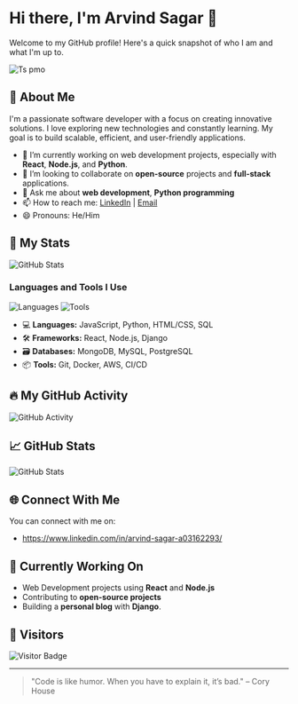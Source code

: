 # Hi there, I'm Arvind Sagar 👋

Welcome to my GitHub profile! Here's a quick snapshot of who I am and what I'm up to.

<!-- Animated greeting -->
![Ts pmo](https://media0.giphy.com/media/v1.Y2lkPTc5MGI3NjExNXhrajZ5cm0zOWFuZmVvYXF1eG5maDE4cGt1eXc1cXhjczVwbGFpNCZlcD12MV9pbnRlcm5hbF9naWZfYnlfaWQmY3Q9Zw/1f70lx63HB9QHvTI0Z/giphy.gif)

## 🚀 About Me

I'm a passionate software developer with a focus on creating innovative solutions. I love exploring new technologies and constantly learning. My goal is to build scalable, efficient, and user-friendly applications.

- 🔭 I’m currently working on web development projects, especially with **React**, **Node.js**, and **Python**.
- 👯 I’m looking to collaborate on **open-source** projects and **full-stack** applications.
- 💬 Ask me about **web development**, **Python programming**
- 📫 How to reach me: [LinkedIn](https://www.linkedin.com/in/arvindsagar/) | [Email](mailto:arvindsagar65@example.com)
- 😄 Pronouns: He/Him

## 🌱 My Stats

![GitHub Stats](https://github-readme-stats.vercel.app/api?username=ArvindSagar65&show_icons=true&theme=radical&count_private=true)

### Languages and Tools I Use

![Languages](https://img.shields.io/badge/Language-JavaScript-FFD700?style=for-the-badge&logo=javascript)
![Tools](https://img.shields.io/badge/Tools-React-blue?style=for-the-badge&logo=react)

- 💻 **Languages:** JavaScript, Python, HTML/CSS, SQL
- 🛠 **Frameworks:** React, Node.js, Django
- 🗃 **Databases:** MongoDB, MySQL, PostgreSQL
- 📦 **Tools:** Git, Docker, AWS, CI/CD

## 🔥 My GitHub Activity

![GitHub Activity](https://activity-graph.herokuapp.com/graph?username=ArvindSagar65&bg_color=000000&color=6d0000&line=ff0000&point=ffffff&area=true&hide_border=true)

## 📈 GitHub Stats

![GitHub Stats](https://github-readme-streak-stats.herokuapp.com/?user=ArvindSagar65&theme=radical)

## 🌐 Connect With Me

You can connect with me on:

- https://www.linkedin.com/in/arvind-sagar-a03162293/

## 🎯 Currently Working On

- Web Development projects using **React** and **Node.js**
- Contributing to **open-source projects**
- Building a **personal blog** with **Django**.

## 👀 Visitors

![Visitor Badge](https://visitor-badge.laobi.icu/badge?page_id=ArvindSagar65.ArvindSagar65)

---

> "Code is like humor. When you have to explain it, it’s bad." – Cory House

